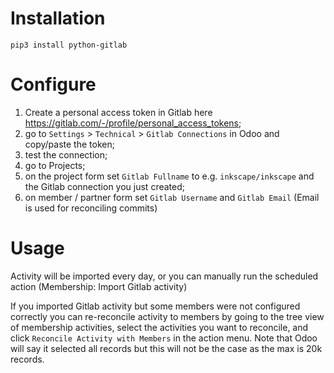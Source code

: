 # Installation

```
pip3 install python-gitlab
```

# Configure

1. Create a personal access token in Gitlab here https://gitlab.com/-/profile/personal_access_tokens;
2. go to `Settings` > `Technical` > `Gitlab Connections` in Odoo and copy/paste the token;
3. test the connection;
4. go to Projects;
5. on the project form set `Gitlab Fullname` to e.g. `inkscape/inkscape` and the Gitlab connection you just created;
6. on member / partner form set `Gitlab Username` and `Gitlab Email` (Email is used for reconciling commits)

# Usage

Activity will be imported every day, or you can manually run the scheduled action (Membership: Import Gitlab activity)

If you imported Gitlab activity but some members were not configured correctly you can re-reconcile activity to members
by going to the tree view of membership activities, select the activities you want to reconcile, and click
`Reconcile Activity with Members` in the action menu. Note that Odoo will say it selected all records but
this will not be the case as the max is 20k records.
